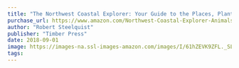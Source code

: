 ```yaml
---
title: "The Northwest Coastal Explorer: Your Guide to the Places, Plants, and Animals of the Pacific Coast"
purchase_url: https://www.amazon.com/Northwest-Coastal-Explorer-Animals-Pacific/dp/1604696311?SubscriptionId=AKIAIVZLK2PABGQI2KAQ&tag=everrail-20&linkCode=xm2&camp=2025&creative=165953&creativeASIN=1604696311
author: "Robert Steelquist"
publisher: "Timber Press"
date: 2018-09-01
image: https://images-na.ssl-images-amazon.com/images/I/61hZEVK9ZFL._SL75_.jpg
tags:
---
```



